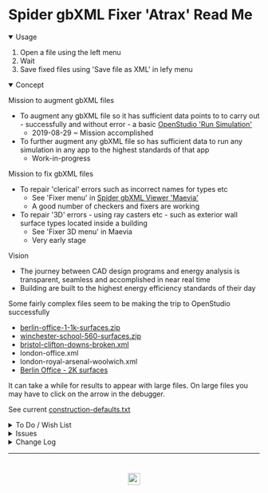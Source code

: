 # Spider gbXML Fixer 'Atrax' Read Me

<details open>

<summary>Usage</summary>

1. Open a file using the left menu
2. Wait
3. Save fixed files using 'Save file as XML' in lefy menu

</details>
<details open>

<summary>Concept</summary>

Mission to augment gbXML files

* To augment any gbXML file so it has sufficient data points to to carry out - successfully and without error - a basic [OpenStudio 'Run Simulation']( https://nrel.github.io/OpenStudio-user-documentation/tutorials/running_your_simulation/ )
	* 2019-08-29 ~ Mission accomplished
* To further augment any gbXML file so has sufficient data to run any simulation in any app to the highest standards of that app
	* Work-in-progress

Mission to fix gbXML files

* To repair 'clerical' errors such as incorrect names for types etc
	* See 'Fixer menu' in [Spider gbXML Viewer 'Maevia']( https://www.ladybug.tools/spider-gbxml-tools/spider-gbxml-viewer )
	* A good number of checkers and fixers are working
* To repair '3D' errors - using ray casters etc - such as exterior wall surface types located inside a building
	* See 'Fixer 3D menu' in Maevia
	* Very early stage


Vision

* The journey between CAD design programs and energy analysis is transparent, seamless and accomplished in near real time
* Building are built to the highest energy efficiency standards of their day


Some fairly complex files seem to be making the trip to OpenStudio successfully

* [berlin-office-1-1k-surfaces.zip]( https://www.ladybug.tools/spider-gbxml-fixer/v-0-05-0/spider-gbxml-fixer-dev.html#https://cdn.jsdelivr.net/gh/ladybug-tools/spider@master/gbxml-sample-files/zip/berlin-office-1-1k-surfaces.zip )
* [winchester-school-560-surfaces.zip]( https://www.ladybug.tools/spider-gbxml-fixer/v-0-05-0/spider-gbxml-fixer-dev.html#https://cdn.jsdelivr.net/gh/ladybug-tools/spider@master/gbxml-sample-files/zip/winchester-school-560-surfaces.zip )
* [bristol-clifton-downs-broken.xml]( https://www.ladybug.tools/spider-gbxml-fixer/v-0-05-0/spider-gbxml-fixer-dev.html#https://cdn.jsdelivr.net/gh/ladybug-tools/spider@master/gbxml-sample-files/bristol-clifton-downs-broken.xml )
* london-office.xml
* london-royal-arsenal-woolwich.xml
* [Berlin Office - 2K surfaces ]( https://www.ladybug.tools/spider-gbxml-fixer/v-0-05-0/spider-gbxml-fixer-dev.html#https://cdn.jsdelivr.net/gh/ladybug-tools/spider@master/gbxml-sample-files/zip/berlin-office-2-2k-surfaces.zip )


It can take a while for results to appear with large files. On large files you may have to click on the arrow in the debugger.


See current [construction-defaults.txt]( #https://www.ladybug.tools/spider-gbxml-fixer/assets/construction-defaults.txt )


</details>

<details>

<summary>To Do / Wish List</summary>

* 2019-08-29 ~ Theo ~ Bring in all the fixers in Spider gbXML Viewer Maevia and have them all fun and fiz with a single button click.
* 2019-08-29 ~ Theo ~ Provide notice that file already has construction information
* 2019-08-29 ~ Theo ~ Provide greater feedback

</details>

<details>

<summary>Issues</summary>


</details>

<details>

<summary>Change Log</summary>


### 2019-08-29 ~ Theo

SGF Atrax v-0-05-03

* B: Deletes mystery character that's first in file


### 2019-08-29 ~ Theo

SGF Atrax v-0-05-02

* F: Working fairly well

### 2019-08-27 ~ Theo

SGF Atrax v-0-05-0

* First commit

</details>

***

# <center title="hello!" ><a href=javascript:window.scrollTo(0,0); style=text-decoration:none; > <img src='https://ladybug.tools/artwork/icons_bugs/ico/spider.ico' height=24 > </a></center>

